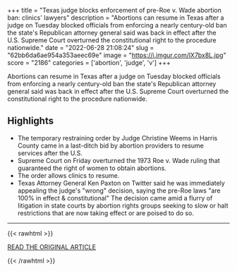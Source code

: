 +++
title = "Texas judge blocks enforcement of pre-Roe v. Wade abortion ban: clinics' lawyers"
description = "Abortions can resume in Texas after a judge on Tuesday blocked officials from enforcing a nearly century-old ban the state's Republican attorney general said was back in effect after the U.S. Supreme Court overturned the constitutional right to the procedure nationwide."
date = "2022-06-28 21:08:24"
slug = "62bb6da6ae954a353aeec69e"
image = "https://i.imgur.com/lX7bx8L.jpg"
score = "2186"
categories = ['abortion', 'judge', 'v']
+++

Abortions can resume in Texas after a judge on Tuesday blocked officials from enforcing a nearly century-old ban the state's Republican attorney general said was back in effect after the U.S. Supreme Court overturned the constitutional right to the procedure nationwide.

## Highlights

- The temporary restraining order by Judge Christine Weems in Harris County came in a last-ditch bid by abortion providers to resume services after the U.S.
- Supreme Court on Friday overturned the 1973 Roe v. Wade ruling that guaranteed the right of women to obtain abortions.
- The order allows clinics to resume.
- Texas Attorney General Ken Paxton on Twitter said he was immediately appealing the judge's "wrong" decision, saying the pre-Roe laws "are 100% in effect & constitutional" The decision came amid a flurry of litigation in state courts by abortion rights groups seeking to slow or halt restrictions that are now taking effect or are poised to do so.

---

{{< rawhtml >}}
  <p class="article-category">
    <a target="_blank" href="https://www.reuters.com/world/us/texas-judge-blocks-enforcement-pre-roe-v-wade-abortion-ban-clinics-lawyers-2022-06-28/">READ THE ORIGINAL ARTICLE</a>
  </p>
{{< /rawhtml >}}
